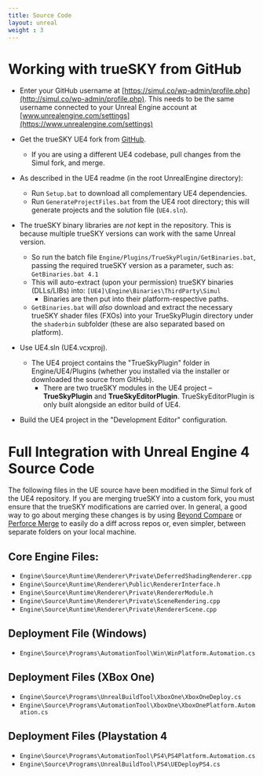 ```yaml
---
title: Source Code
layout: unreal
weight : 3
---
```


# Working with trueSKY from GitHub
* Enter your GitHub username at [https://simul.co/wp-admin/profile.php](http://simul.co/wp-admin/profile.php). This needs to be the same username connected to your Unreal Engine account at [www.unrealengine.com/settings](https://www.unrealengine.com/settings)

* Get the trueSKY UE4 fork from [GitHub](https://github.com/simul/UnrealEngine).
	* If you are using a different UE4 codebase, pull changes from the Simul fork, and merge.

* As described in the UE4 readme (in the root UnrealEngine directory):
	* Run `Setup.bat` to download all complementary UE4 dependencies.
	* Run `GenerateProjectFiles.bat` from the UE4 root directory; this will generate projects and the solution file (`UE4.sln`).

* The trueSKY binary libraries are *not* kept in the repository. This is because multiple trueSKY versions can work with the same Unreal version.
	* So run the batch file `Engine/Plugins/TrueSkyPlugin/GetBinaries.bat`, passing the required trueSKY version as a parameter, such as: `GetBinaries.bat 4.1`
	* This will auto-extract (upon your permission) trueSKY binaries (DLLs/LIBs) into: `[UE4]\Engine\Binaries\ThirdParty\Simul`
		* Binaries are then put into their platform-respective paths.
	* `GetBinaries.bat` will *also* download and extract the necessary trueSKY shader files (FXOs) into your TrueSkyPlugin directory under the `shaderbin` subfolder (these are also separated based on platform).

* Use UE4.sln (UE4.vcxproj).
	* The UE4 project contains the "TrueSkyPlugin" folder in Engine/UE4/Plugins (whether you installed via the installer or downloaded the source from GitHub).
		* There are two trueSKY modules in the UE4 project – **TrueSkyPlugin** and **TrueSkyEditorPlugin**. TrueSkyEditorPlugin is only built alongside an editor build of UE4.

* Build the UE4 project in the "Development Editor" configuration.

# Full Integration with Unreal Engine 4 Source Code
The following files in the UE source have been modified in the Simul fork of the UE4 repository. If you are merging trueSKY into a custom fork, you must ensure that the trueSKY modifications are carried over. In general, a good way to go about merging these changes is by using [Beyond Compare](https://www.scootersoftware.com) or [Perforce Merge](https://www.perforce.com/product/components/perforce-visual-merge-and-diff-tools) to easily do a diff across repos or, even simpler, between separate folders on your local machine.

## Core Engine Files:
* `Engine\Source\Runtime\Renderer\Private\DeferredShadingRenderer.cpp`
* `Engine\Source\Runtime\Renderer\Public\RendererInterface.h`
* `Engine\Source\Runtime\Renderer\Private\RendererModule.h`
* `Engine\Source\Runtime\Renderer\Private\SceneRendering.cpp`
* `Engine\Source\Runtime\Renderer\Private\RendererScene.cpp`

## Deployment File (Windows)
* `Engine\Source\Programs\AutomationTool\Win\WinPlatform.Automation.cs`

## Deployment Files (XBox One)
* `Engine\Source\Programs\UnrealBuildTool\XboxOne\XboxOneDeploy.cs`
* `Engine\Source\Programs\AutomationTool\XboxOne\XboxOnePlatform.Automation.cs`

## Deployment Files (Playstation 4
* `Engine\Source\Programs\AutomationTool\PS4\PS4Platform.Automation.cs`
* `Engine\Source\Programs\UnrealBuildTool\PS4\UEDeployPS4.cs`